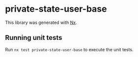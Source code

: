 # private-state-user-base

This library was generated with [Nx](https://nx.dev).

## Running unit tests

Run `nx test private-state-user-base` to execute the unit tests.
